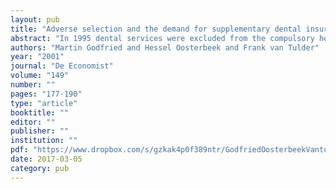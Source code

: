```yaml
---
layout: pub
title: "Adverse selection and the demand for supplementary dental insurance"
abstract: "In 1995 dental services were excluded from the compulsory health insurance package that covers the families of all Dutch employees in the market sector with incomes below a certain threshold. People had to choose between no insurance and supplementary insurance. The exclusion of dental services was unexpected and was accompanied by a generous acceptance policy and almost uniform premiums. Due to these features the exclusion constitutes a natural experiment to investigate whether customers with poorer teeth conditions are more likely to buy insurance. This is a key condition for adverse selection to matter. The empirical results show that adverse selection indeed occurs; individuals with poor teeth condition are more likely to choose insurance. The same holds for customers with more frequent visits in the past. Differences in prices play some  role, whereas differences in income do not."
authors: "Martin Godfried and Hessel Oosterbeek and Frank van Tulder"
year: "2001"
journal: "De Economist"
volume: "149"
number: ""
pages: "177-190"
type: "article"
booktitle: ""
editor: ""
publisher: ""
institution: ""
pdf: "https://www.dropbox.com/s/gzkak4p0f389ntr/GodfriedOosterbeekVantulder2001economist.pdf?dl=0"
date: 2017-03-05
category: pub
---
```

